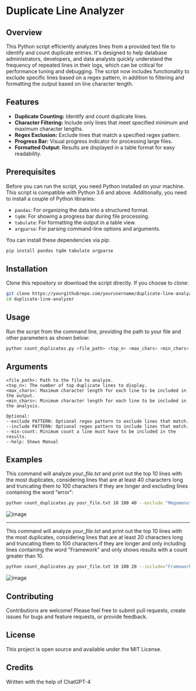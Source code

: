# Duplicate Line Analyzer

## Overview
This Python script efficiently analyzes lines from a provided text file to identify and count duplicate entries. It's designed to help database administrators, developers, and data analysts quickly understand the frequency of repeated lines in their logs, which can be critical for performance tuning and debugging. The script now includes functionality to exclude specific lines based on a regex pattern, in addition to filtering and formatting the output based on line character length.

## Features
- **Duplicate Counting:** Identify and count duplicate lines.
- **Character Filtering:** Include only lines that meet specified minimum and maximum character lengths.
- **Regex Exclusion:** Exclude lines that match a specified regex pattern.
- **Progress Bar:** Visual progress indicator for processing large files.
- **Formatted Output:** Results are displayed in a table format for easy readability.

## Prerequisites
Before you can run the script, you need Python installed on your machine. This script is compatible with Python 3.6 and above. Additionally, you need to install a couple of Python libraries:

- `pandas`: For organizing the data into a structured format.
- `tqdm`: For showing a progress bar during file processing.
- `tabulate`: For formatting the output in a table view.
- `argparse`: For parsing command-line options and arguments.

You can install these dependencies via pip:

```bash
pip install pandas tqdm tabulate argparse
```

## Installation
Clone this repository or download the script directly. If you choose to clone:

```bash
git clone https://yourgithubrepo.com/yourusername/duplicate-line-analyzer.git
cd duplicate-line-analyzer
```

## Usage
Run the script from the command line, providing the path to your file and other parameters as shown below:

```bash
python count_duplicates.py <file_path> <top_n> <max_chars> <min_chars> [--exclude PATTERN]
```

## Arguments

```vbnet
<file_path>: Path to the file to analyze.
<top_n>: The number of top duplicate lines to display.
<max_chars>: Maximum character length for each line to be included in the output.
<min_chars>: Minimum character length for each line to be included in the analysis.

Optional:
--exclude PATTERN: Optional regex pattern to exclude lines that match.
--include PATTERN: Optional regex pattern to include lines that match.
--min-count: Minimum count a line must have to be included in the results.
--help: Shows Manual
```

## Examples

This command will analyze *your_file.txt* and print out the top 10 lines with the most duplicates, considering lines that are at least 40 characters long and truncating them to 100 characters if they are longer and excluding lines containing the word "error":

```bash
python count_duplicates.py your_file.txt 10 100 40 --exclude "Megamenu"
```

![image](https://github.com/Eddcapone/Duplicate-Line-Analyzer/assets/16349349/423c0ae7-e207-4d6d-95d4-5559edbb4712)

-------------

This command will analyze *your_file.txt* and print out the top 10 lines with the most duplicates, considering lines that are at least 20 characters long and truncating them to 100 characters if they are longer and only including lines containing the word "Framework" and only shows results with a count greater than 10.

```bash
python count_duplicates.py your_file.txt 10 100 20 --include="Framework" --min-count=10
```
![image](https://github.com/Eddcapone/Duplicate-Line-Analyzer/assets/16349349/78e7c28d-a0fa-430b-b531-54be6fc5bbfd)



## Contributing
Contributions are welcome! Please feel free to submit pull requests, create issues for bugs and feature requests, or provide feedback.

## License
This project is open source and available under the MIT License.

## Credits
Written with the help of ChatGPT-4
